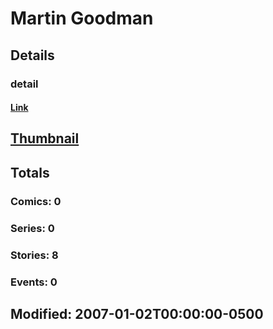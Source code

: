# Martin  Goodman 
## Details
### detail
#### [Link](http://marvel.com/comics/creators/1434/martin_goodman?utm_campaign=apiRef&utm_source=225578a89fc76f3d20fbffda5d17a88d)
## [Thumbnail](http://i.annihil.us/u/prod/marvel/i/mg/c/20/4bc46b608ece1.jpg)
## Totals
### Comics: 0
### Series: 0
### Stories: 8
### Events: 0
## Modified: 2007-01-02T00:00:00-0500